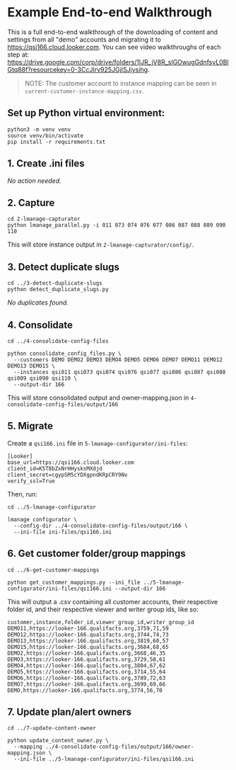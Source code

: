 # Example End-to-end Walkthrough

This is a full end-to-end walkthrough of the downloading of content and settings from all "demo" accounts and migrating it to https://qsi166.cloud.looker.com.  You can see video walkthroughs of each step at: https://drive.google.com/corp/drive/folders/1lJR_jV8R_sIGOwugGdnfsyL0BlGtq88f?resourcekey=0-3CcJIrv925JGjISJjysihg.

> NOTE: The customer account to instance mapping can be seen in `current-customer-instance-mapping.csv`.

## Set up Python virtual environment:

```
python3 -m venv venv
source venv/bin/activate
pip install -r requirements.txt
```

## 1. Create .ini files

_No action needed._

## 2. Capture

```
cd 2-lmanage-capturator
python lmanage_parallel.py -i 011 073 074 076 077 086 087 088 089 090 110
```

This will store instance output in `2-lmanage-capturator/config/`.

## 3. Detect duplicate slugs

```
cd ../3-detect-duplicate-slugs
python detect_duplicate_slugs.py
```

_No duplicates found._

## 4. Consolidate

```
cd ../4-consolidate-config-files

python consolidate_config_files.py \
  --customers DEMO DEMO2 DEMO3 DEMO4 DEMO5 DEMO6 DEMO7 DEMO11 DEMO12 DEMO13 DEMO15 \
  --instances qsi011 qsi073 qsi074 qsi076 qsi077 qsi086 qsi087 qsi088 qsi089 qsi090 qsi110 \
  --output-dir 166
```

This will store consolidated output and owner-mapping.json in `4-consolidate-config-files/output/166`

## 5. Migrate

Create a `qsi166.ini` file in `5-lmanage-configurator/ini-files`:

```
[Looker]
base_url=https://qsi166.cloud.looker.com
client_id=K5T8bZxNrHHysksMXdjd
client_secret=cgypSM5cYDXgpndKRpCRY9Nv
verify_ssl=True
```

Then, run:

```
cd ../5-lmanage-configurator

lmanage configurator \
  --config-dir ../4-consolidate-config-files/output/166 \
  --ini-file ini-files/qsi166.ini
```

## 6. Get customer folder/group mappings

```
cd ../6-get-customer-mappings

python get_customer_mappings.py --ini_file ../5-lmanage-configurator/ini-files/qsi166.ini --output-dir 166
```

This will output a .csv containing all customer accounts, their respective folder id, and their respective viewer and writer group ids, like so:

```
customer,instance,folder_id,viewer_group_id,writer_group_id
DEMO11,https://looker-166.qualifacts.org,3759,71,59
DEMO12,https://looker-166.qualifacts.org,3744,74,73
DEMO13,https://looker-166.qualifacts.org,3819,60,57
DEMO15,https://looker-166.qualifacts.org,3684,68,65
DEMO2,https://looker-166.qualifacts.org,3668,46,35
DEMO3,https://looker-166.qualifacts.org,3729,58,61
DEMO4,https://looker-166.qualifacts.org,3804,67,62
DEMO5,https://looker-166.qualifacts.org,3714,55,64
DEMO6,https://looker-166.qualifacts.org,3789,72,63
DEMO7,https://looker-166.qualifacts.org,3699,69,66
DEMO,https://looker-166.qualifacts.org,3774,56,70
```

## 7. Update plan/alert owners

```
cd ../7-update-content-owner

python update_content_owner.py \
  --mapping ../4-consolidate-config-files/output/166/owner-mapping.json \
  --ini-file ../5-lmanage-configurator/ini-files/qsi166.ini
```